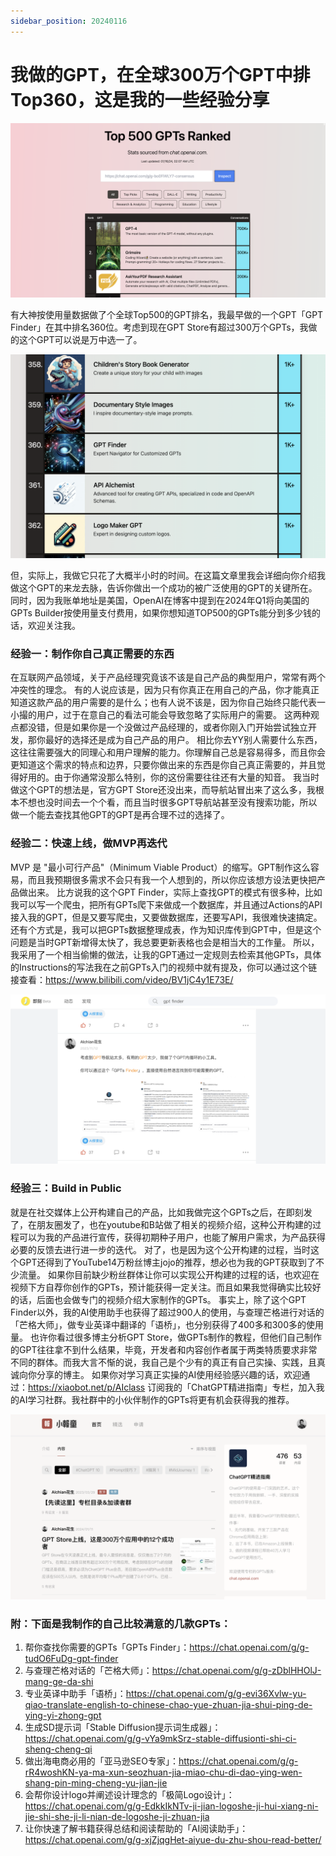 ```yaml
---
sidebar_position: 20240116
---
```

# 我做的GPT，在全球300万个GPT中排Top360，这是我的一些经验分享

![Top500GPTS](Top500GPTS.png)

有大神按使用量数据做了个全球Top500的GPT排名，我最早做的一个GPT「GPT Finder」在其中排名360位。考虑到现在GPT Store有超过300万个GPTs，我做的这个GPT可以说是万中选一了。

![Top360GPTS](Top360GPTS.png)

但，实际上，我做它只花了大概半小时的时间。在这篇文章里我会详细向你介绍我做这个GPT的来龙去脉，告诉你做出一个成功的被广泛使用的GPT的关键所在。同时，因为我账单地址是美国，OpenAI在博客中提到在2024年Q1将向美国的GPTs Builder按使用量支付费用，如果你想知道TOP500的GPTs能分到多少钱的话，欢迎关注我。


### 经验一：制作你自己真正需要的东西
在互联网产品领域，关于产品经理究竟该不该是自己产品的典型用户，常常有两个冲突性的理念。
有的人说应该是，因为只有你真正在用自己的产品，你才能真正知道这款产品的用户需要的是什么；也有人说不该是，因为你自己始终只能代表一小撮的用户，过于在意自己的看法可能会导致忽略了实际用户的需要。
这两种观点都没错，但是如果你是一个没做过产品经理的，或者你刚入门开始尝试独立开发，那你最好的选择还是成为自己产品的用户。
相比你去YY别人需要什么东西，这往往需要强大的同理心和用户理解的能力。你理解自己总是容易得多，而且你会更知道这个需求的特点和边界，只要你做出来的东西是你自己真正需要的，并且觉得好用的。由于你通常没那么特别，你的这份需要往往还有大量的知音。
我当时做这个GPT的想法是，官方GPT Store还没出来，而导航站冒出来了这么多，我根本不想也没时间去一个个看，而且当时很多GPT导航站甚至没有搜索功能，所以做一个能去查找其他GPT的GPT是再合理不过的选择了。

### 经验二：快速上线，做MVP再迭代
MVP 是 "最小可行产品"（Minimum Viable Product）的缩写。GPT制作这么容易，而且我预期很多需求不会只有我一个人想到的，所以你应该想方设法更快把产品做出来。
比方说我的这个GPT Finder，实际上查找GPT的模式有很多种，比如我可以写一个爬虫，把所有GPTs爬下来做成一个数据库，并且通过Actions的API接入我的GPT，但是又要写爬虫，又要做数据库，还要写API，我很难快速搞定。
还有个方式是，我可以把GPTs数据整理成表，作为知识库传到GPT中，但是这个问题是当时GPT新增得太快了，我总要更新表格也会是相当大的工作量。
所以，我采用了一个相当偷懒的做法，让我的GPT通过一定规则去检索其他GPTs，具体的Instructions的写法我在之前GPTs入门的视频中就有提及，你可以通过这个链接查看：https://www.bilibili.com/video/BV1jC4y1E73E/ 

![JIKEGPTFINDER](JIKEGPTFINDER.png)

### 经验三：Build in Public
就是在社交媒体上公开构建自己的产品，比如我做完这个GPTs之后，在即刻发了，在朋友圈发了，也在youtube和B站做了相关的视频介绍，这种公开构建的过程可以为我的产品进行宣传，获得初期种子用户，也能了解用户需求，为产品获得必要的反馈去进行进一步的迭代。
对了，也是因为这个公开构建的过程，当时这个GPT还得到了YouTube14万粉丝博主jojo的推荐，想必也为我的GPT获取到了不少流量。
如果你目前缺少粉丝群体让你可以实现公开构建的过程的话，也欢迎在视频下方自荐你创作的GPTs，预计能获得一定关注。而且如果我觉得确实比较好的话，后面也会做专门的视频介绍大家制作的GPTs。
事实上，除了这个GPT Finder以外，我的AI使用助手也获得了超过900人的使用，与查理芒格进行对话的「芒格大师」，做专业英译中翻译的「语桥」，也分别获得了400多和300多的使用量。
也许你看过很多博主分析GPT Store，做GPTs制作的教程，但他们自己制作的GPT往往拿不到什么结果，毕竟，开发者和内容创作者属于两类特质要求非常不同的群体。而我大言不惭的说，我自己是个少有的真正有自己实操、实践，且真诚向你分享的博主。
如果你对学习真正实操的AI使用经验感兴趣的话，欢迎通过：https://xiaobot.net/p/AIclass 订阅我的「ChatGPT精进指南」专栏，加入我的AI学习社群。我社群中的小伙伴制作的GPTs将更有机会获得我的推荐。

![AICLASS](AICLASS.png)


### 附：下面是我制作的自己比较满意的几款GPTs：
1. 帮你查找你需要的GPTs「GPTs Finder」：https://chat.openai.com/g/g-tudO6FuDg-gpt-finder
2. 与查理芒格对话的「芒格大师」：https://chat.openai.com/g/g-zDblHHOlJ-mang-ge-da-shi
3. 专业英译中助手「语桥」：https://chat.openai.com/g/g-evi36Xvlw-yu-qiao-translate-english-to-chinese-chao-yue-zhuan-jia-shui-ping-de-ying-yi-zhong-gpt
4. 生成SD提示词「Stable Diffusion提示词生成器」：https://chat.openai.com/g/g-vYa9mkSrz-stable-diffusionti-shi-ci-sheng-cheng-qi
5. 做出海电商必用的「亚马逊SEO专家」：https://chat.openai.com/g/g-rR4woshKN-ya-ma-xun-seozhuan-jia-miao-chu-di-dao-ying-wen-shang-pin-ming-cheng-yu-jian-jie 
6. 会帮你设计logo并阐述设计理念的「极简Logo设计」：https://chat.openai.com/g/g-EdkkIkNTv-ji-jian-logoshe-ji-hui-xiang-ni-jie-shi-she-ji-li-nian-de-logoshe-ji-zhuan-jia
7.  让你快速了解书籍获得总结和阅读帮助的「AI阅读助手」：https://chat.openai.com/g/g-xjZjqgHet-aiyue-du-zhu-shou-read-better/

